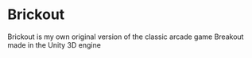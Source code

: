 # Brickout
Brickout is my own original version of the classic arcade game Breakout made in the Unity 3D engine
